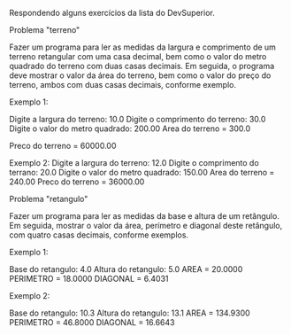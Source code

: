 Respondendo alguns exercícios da lista do DevSuperior.

Problema "terreno"

Fazer um programa para ler as medidas da largura e comprimento de um terreno retangular com uma casa decimal, bem como o valor do metro quadrado do terreno com duas casas decimais. 
Em seguida, o programa deve mostrar o valor da área do terreno, bem como o valor do preço do terreno, ambos com duas casas decimais, conforme exemplo.

Exemplo 1:

Digite a largura do terreno: 10.0
Digite o comprimento do terreno: 30.0
Digite o valor do metro quadrado: 200.00
Area do terreno = 300.0

Preco do terreno = 60000.00

Exemplo 2:
Digite a largura do terreno: 12.0
Digite o comprimento do terrano: 20.0
Digite o valor do metro quadrado: 150.00
Area do terreno = 240.00
Preco do terreno = 36000.00

Problema "retangulo"

Fazer um programa para ler as medidas da base e altura de um retângulo. Em seguida, mostrar o valor da área, perímetro e diagonal deste retângulo, com quatro casas decimais, conforme exemplos.

Exemplo 1:

Base do retangulo: 4.0
Altura do retangulo: 5.0
AREA = 20.0000
PERIMETRO = 18.0000
DIAGONAL = 6.4031

Exemplo 2:

Base do retangulo: 10.3
Altura do retangulo: 13.1
AREA = 134.9300
PERIMETRO = 46.8000
DIAGONAL = 16.6643
